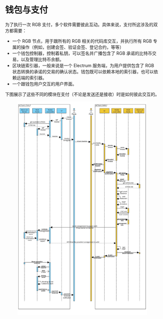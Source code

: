 # 钱包与支付

为了执行一次 RGB 支付，多个软件需要彼此互动。具体来说，支付所这涉及的双方都需要：

* 一个 RGB 节点，用于跟所有的 RGB 相关的代码库交互，并执行所有 RGB 专属的操作（例如，创建会签、验证会签、登记合约，等等）
* 一个钱包控制器，控制着私钥，可以签名并广播包含了 RGB 承诺的比特币交易，以及管理比特币余额。
* 区块链索引器，一般来说是一个 Electrum 服务端，为用户提供包含了 RGB 状态转换的承诺的交易的确认状态。钱包既可以依赖本地的索引器，也可以依赖远端的索引器。
* 一个跟钱包用户交互的用户界面。

下图展示了这些不同的模块在支付（不论是发送还是接收）时是如何彼此交互的。

<figure><img src=".gitbook/assets/wallet-and-payments-1.webp" alt=""><figcaption></figcaption></figure>
